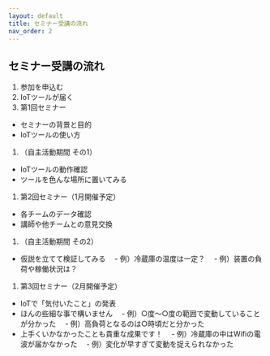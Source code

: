 ```yaml
---
layout: default
title: セミナー受講の流れ
nav_order: 2
---
```


## セミナー受講の流れ
1. 参加を申込む
1. IoTツールが届く
1. 第1回セミナー
 - セミナーの背景と目的
 - IoTツールの使い方
1. （自主活動期間 その1）
 - IoTツールの動作確認
 - ツールを色んな場所に置いてみる
1. 第2回セミナー（1月開催予定）
 - 各チームのデータ確認
 - 講師や他チームとの意見交換
1. （自主活動期間 その2）
 - 仮説を立てて検証してみる
 　- 例）冷蔵庫の温度は一定？
 　- 例）装置の負荷や稼働状況は？
1. 第3回セミナー（2月開催予定）
 - IoTで「気付いたこと」の発表
 - ほんの些細な事で構いません
 　- 例）○度～○度の範囲で変動していることが分かった
 　- 例）高負荷となるのは○時頃だと分かった
 - 上手くいかなかったことも貴重な成果です！
 　- 例）冷蔵庫の中はWifiの電波が届かなかった
 　- 例）変化が早すぎて変動を捉えられなかった

